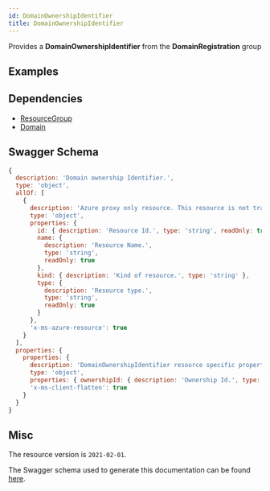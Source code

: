 ```yaml
---
id: DomainOwnershipIdentifier
title: DomainOwnershipIdentifier
---
```

Provides a **DomainOwnershipIdentifier** from the **DomainRegistration** group
## Examples
## Dependencies
- [ResourceGroup](../Resources/ResourceGroup.md)
- [Domain](../DomainRegistration/Domain.md)
## Swagger Schema
```js
{
  description: 'Domain ownership Identifier.',
  type: 'object',
  allOf: [
    {
      description: 'Azure proxy only resource. This resource is not tracked by Azure Resource Manager.',
      type: 'object',
      properties: {
        id: { description: 'Resource Id.', type: 'string', readOnly: true },
        name: {
          description: 'Resource Name.',
          type: 'string',
          readOnly: true
        },
        kind: { description: 'Kind of resource.', type: 'string' },
        type: {
          description: 'Resource type.',
          type: 'string',
          readOnly: true
        }
      },
      'x-ms-azure-resource': true
    }
  ],
  properties: {
    properties: {
      description: 'DomainOwnershipIdentifier resource specific properties',
      type: 'object',
      properties: { ownershipId: { description: 'Ownership Id.', type: 'string' } },
      'x-ms-client-flatten': true
    }
  }
}
```
## Misc
The resource version is `2021-02-01`.

The Swagger schema used to generate this documentation can be found [here](https://github.com/Azure/azure-rest-api-specs/tree/main/specification/web/resource-manager/Microsoft.DomainRegistration/stable/2021-02-01/Domains.json).

